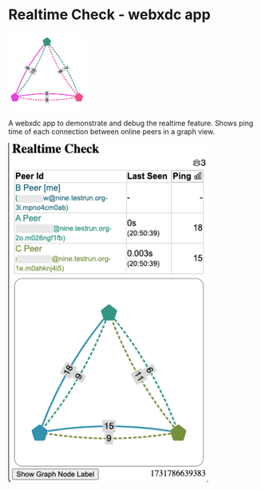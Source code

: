 # Realtime Check - webxdc app

<img src="./public/icon.png" width="156px">

A webxdc app to demonstrate and debug the realtime feature.
Shows ping time of each connection between online peers in a graph view.

<img src="./demo.png" width="400px">
